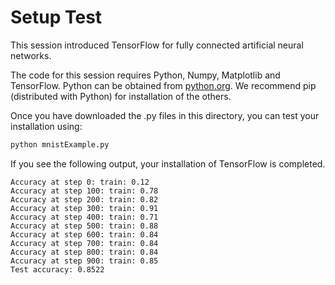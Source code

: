 # Setup Test
This session introduced TensorFlow for fully connected artificial neural networks.

The code for this session requires Python, Numpy, Matplotlib and TensorFlow.  Python can be obtained from <a href="python.org">python.org</a>.  We recommend pip (distributed with Python) for installation of the others.

Once you have downloaded the .py files in this directory, you can test your installation using:

```python
python mnistExample.py
```

If you see the following output, your installation of TensorFlow is completed.
```
Accuracy at step 0: train: 0.12
Accuracy at step 100: train: 0.78
Accuracy at step 200: train: 0.82
Accuracy at step 300: train: 0.91
Accuracy at step 400: train: 0.71
Accuracy at step 500: train: 0.88
Accuracy at step 600: train: 0.84
Accuracy at step 700: train: 0.84
Accuracy at step 800: train: 0.84
Accuracy at step 900: train: 0.85
Test accuracy: 0.8522
```
